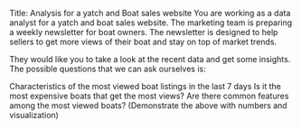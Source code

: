 Title: Analysis for a yatch and Boat sales website
You are working as a data analyst for a yatch and boat sales website. The marketing team is preparing a weekly newsletter for boat owners. The newsletter is designed to help sellers to get more views of their boat and stay on top of market trends.

They would like you to take a look at the recent data and get some insights. The possible questions that we can ask ourselves is:

Characteristics of the most viewed boat listings in the last 7 days
Is it the most expensive boats that get the most views?
Are there common features among the most viewed boats?
(Demonstrate the above with numbers and visualization)
